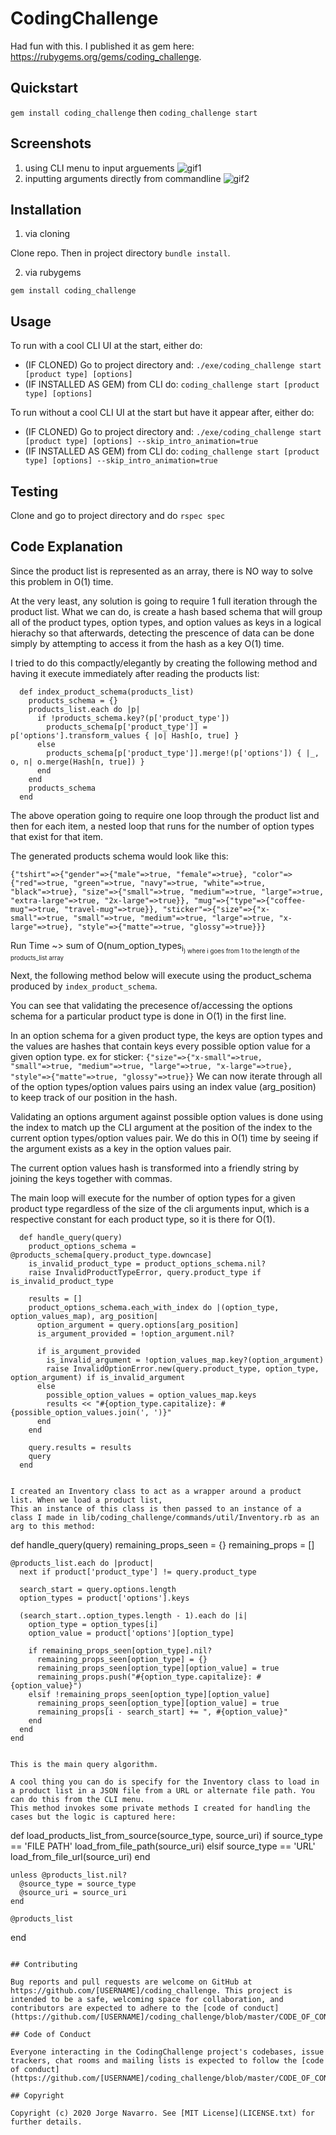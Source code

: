 # CodingChallenge

Had fun with this. I published it as gem here: https://rubygems.org/gems/coding_challenge.

## Quickstart

`gem install coding_challenge` then
`coding_challenge start`

## Screenshots

1. using CLI menu to input arguements
   ![gif1](./gif1.gif)
2. inputting arguments directly from commandline
   ![gif2](./gif2.gif)

## Installation

1. via cloning

Clone repo. Then in project directory `bundle install`.

2. via rubygems

`gem install coding_challenge`

## Usage

To run with a cool CLI UI at the start, either do:

- (IF CLONED) Go to project directory and: `./exe/coding_challenge start [product type] [options]`
- (IF INSTALLED AS GEM) from CLI do: `coding_challenge start [product type] [options]`

To run without a cool CLI UI at the start but have it appear after, either do:

- (IF CLONED) Go to project directory and: `./exe/coding_challenge start [product type] [options] --skip_intro_animation=true`
- (IF INSTALLED AS GEM) from CLI do: `coding_challenge start [product type] [options] --skip_intro_animation=true`

## Testing

Clone and go to project directory and do `rspec spec`

## Code Explanation

Since the product list is represented as an array, there is NO
way to solve this problem in O(1) time.

At the very least, any solution is going to require 1 full iteration through the product list.
What we can do, is create a hash based schema that will group all of the product types, option types,
and option values as keys in a logical hierachy so that afterwards, detecting the prescence of data can be done
simply by attempting to access it from the hash as a key O(1) time.

I tried to do this compactly/elegantly by creating the following method and having it execute
immediately after reading the products list:

```
  def index_product_schema(products_list)
    products_schema = {}
    products_list.each do |p|
      if !products_schema.key?(p['product_type'])
        products_schema[p['product_type']] = p['options'].transform_values { |o| Hash[o, true] }
      else
        products_schema[p['product_type']].merge!(p['options']) { |_, o, n| o.merge(Hash[n, true]) }
      end
    end
    products_schema
  end
```

The above operation going to require one loop through the product list and then for each item,
a nested loop that runs for the number of option types that exist for that item.

The generated products schema would look like this:

`{"tshirt"=>{"gender"=>{"male"=>true, "female"=>true}, "color"=>{"red"=>true, "green"=>true, "navy"=>true, "white"=>true, "black"=>true}, "size"=>{"small"=>true, "medium"=>true, "large"=>true, "extra-large"=>true, "2x-large"=>true}}, "mug"=>{"type"=>{"coffee-mug"=>true, "travel-mug"=>true}}, "sticker"=>{"size"=>{"x-small"=>true, "small"=>true, "medium"=>true, "large"=>true, "x-large"=>true}, "style"=>{"matte"=>true, "glossy"=>true}}}`

Run Time ~> sum of O(num_option_types<sub>i<sub>) where i goes from 1 to the length of the products_list array

Next, the following method below will execute using the product_schema produced by `index_product_schema`.

You can see that validating the precesence of/accessing the options schema for a particular
product type is done in O(1) in the first line.

In an option schema for a given product type, the keys are option types and the values are hashes that contain keys
every possible option value for a given option type. ex for sticker:
`{"size"=>{"x-small"=>true, "small"=>true, "medium"=>true, "large"=>true, "x-large"=>true}, "style"=>{"matte"=>true, "glossy"=>true}}`
We can now iterate through all of the option types/option values pairs using an index value (arg_position) to keep
track of our position in the hash.

Validating an options argument against possible option values is done using the index to match up
the CLI argument at the position of the index to the current option types/option values pair. We do this in O(1)
time by seeing if the argument exists as a key in the option values pair.

The current option values hash is transformed into a friendly string by joining the keys
together with commas.

The main loop will execute for the number of option types for a given product type regardless of the
size of the cli arguments input, which is a respective constant for each product type, so it is there for O(1).

```
  def handle_query(query)
    product_options_schema = @products_schema[query.product_type.downcase]
    is_invalid_product_type = product_options_schema.nil?
    raise InvalidProductTypeError, query.product_type if is_invalid_product_type

    results = []
    product_options_schema.each_with_index do |(option_type, option_values_map), arg_position|
      option_argument = query.options[arg_position]
      is_argument_provided = !option_argument.nil?

      if is_argument_provided
        is_invalid_argument = !option_values_map.key?(option_argument)
        raise InvalidOptionError.new(query.product_type, option_type, option_argument) if is_invalid_argument
      else
        possible_option_values = option_values_map.keys
        results << "#{option_type.capitalize}: #{possible_option_values.join(', ')}"
      end
    end

    query.results = results
    query
  end


I created an Inventory class to act as a wrapper around a product list. When we load a product list,
This an instance of this class is then passed to an instance of a class I made in lib/coding_challenge/commands/util/Inventory.rb as an arg to this method:

```

def handle_query(query)
remaining_props_seen = {}
remaining_props = []

    @products_list.each do |product|
      next if product['product_type'] != query.product_type

      search_start = query.options.length
      option_types = product['options'].keys

      (search_start..option_types.length - 1).each do |i|
        option_type = option_types[i]
        option_value = product['options'][option_type]

        if remaining_props_seen[option_type].nil?
          remaining_props_seen[option_type] = {}
          remaining_props_seen[option_type][option_value] = true
          remaining_props.push("#{option_type.capitalize}: #{option_value}")
        elsif !remaining_props_seen[option_type][option_value]
          remaining_props_seen[option_type][option_value] = true
          remaining_props[i - search_start] += ", #{option_value}"
        end
      end
    end

```

This is the main query algorithm.

A cool thing you can do is specify for the Inventory class to load in a product list in a JSON file from a URL or alternate file path. You can do this from the CLI menu.
This method invokes some private methods I created for handling the cases but the logic is captured here:

```

def load_products_list_from_source(source_type, source_uri)
if source_type == 'FILE PATH'
load_from_file_path(source_uri)
elsif source_type == 'URL'
load_from_file_url(source_uri)
end

    unless @products_list.nil?
      @source_type = source_type
      @source_uri = source_uri
    end

    @products_list

end

```

## Contributing

Bug reports and pull requests are welcome on GitHub at https://github.com/[USERNAME]/coding_challenge. This project is intended to be a safe, welcoming space for collaboration, and contributors are expected to adhere to the [code of conduct](https://github.com/[USERNAME]/coding_challenge/blob/master/CODE_OF_CONDUCT.md).

## Code of Conduct

Everyone interacting in the CodingChallenge project's codebases, issue trackers, chat rooms and mailing lists is expected to follow the [code of conduct](https://github.com/[USERNAME]/coding_challenge/blob/master/CODE_OF_CONDUCT.md).

## Copyright

Copyright (c) 2020 Jorge Navarro. See [MIT License](LICENSE.txt) for further details.

```

```

```
